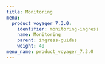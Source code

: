 ```yaml
---
title: Monitoring
menu:
  product_voyager_7.3.0:
    identifier: monitoring-ingress
    name: Monitoring
    parent: ingress-guides
    weight: 40
menu_name: product_voyager_7.3.0
---
```


